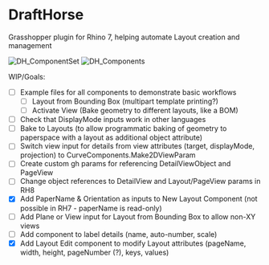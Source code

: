 # DraftHorse
Grasshopper plugin for Rhino 7, helping automate Layout creation and management

![DH_ComponentSet](https://github.com/jkamm/DraftHorse_gh/assets/9583495/f84618bb-75cb-4d12-804f-8a1c980cb4ee)
![DH_Components](https://github.com/jkamm/DraftHorse_gh/assets/9583495/b9844d92-80aa-4376-a83a-5abce432edc6)


WIP/Goals:

- [ ] Example files for all components to demonstrate basic workflows
	- [ ] Layout from Bounding Box (multipart template printing?)
	- [ ] Activate View (Bake geometry to different layouts, like a BOM)		
- [ ] Check that DisplayMode inputs work in other languages
- [ ] Bake to Layouts (to allow programmatic baking of geometry to paperspace with a layout as additional object attribute)
- [ ] Switch view input for details from view attributes (target, displayMode, projection) to CurveComponents.Make2DViewParam
- [ ] Create custom gh params for referencing DetailViewObject and PageView
- [ ] Change object references to DetailView and Layout/PageView params in RH8
- [x] Add PaperName & Orientation as inputs to New Layout Component (not possible in RH7 - paperName is read-only)
- [ ] Add Plane or View input for Layout from Bounding Box to allow non-XY views
- [ ] Add component to label details (name, auto-number, scale)
- [x] Add Layout Edit component to modify Layout attributes (pageName, width, height, pageNumber (?), keys, values)
